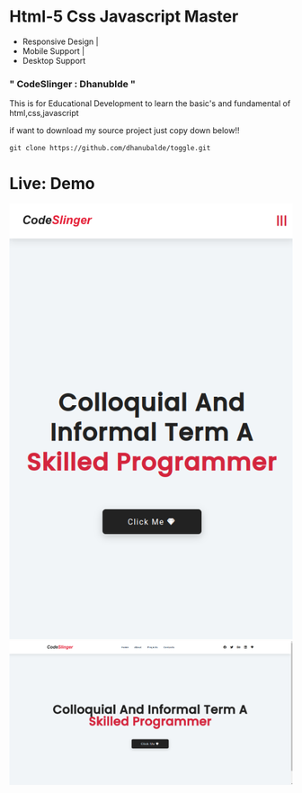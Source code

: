 # Html-5 Css Javascript Master
- Responsive Design | 
- Mobile Support | 
- Desktop Support 
### " CodeSlinger : Dhanublde "




This is for Educational Development to learn the basic's
and fundamental of html,css,javascript


if want to download my source project 
just copy down below!!


```shell
git clone https://github.com/dhanubalde/toggle.git
```

# Live: <a href="https://dhanubalde.github.io/toggle " style="text-decoration:none">Demo</a>
<img src="./image/phone.png" alt=""/>
<img src="./image/desktop.png" alt=""/>

